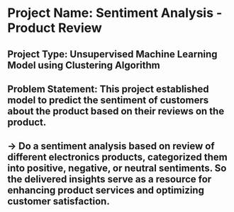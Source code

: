 # Project Name: Sentiment Analysis - Product Review
## Project Type: Unsupervised Machine Learning Model using Clustering Algorithm
## Problem Statement: This project established model to predict the sentiment of customers about the product based on their reviews on the product.
## -> Do a sentiment analysis based on review of different electronics products, categorized them into positive, negative, or neutral sentiments. So the delivered insights serve as a resource for enhancing product services and optimizing customer satisfaction.
